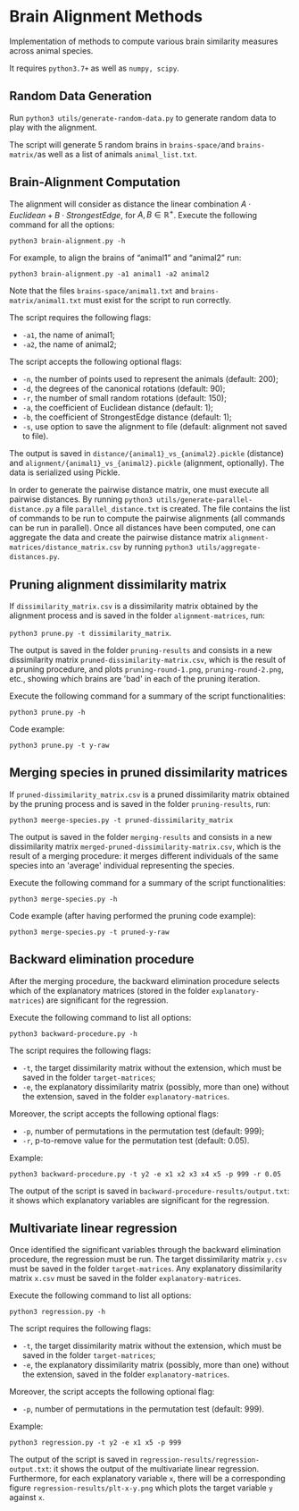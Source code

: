 # Brain Alignment Methods

Implementation of methods to compute various brain similarity measures across animal species.

It requires `python3.7+` as well as `numpy, scipy`.

## Random Data Generation

Run `python3 utils/generate-random-data.py` to generate random data to play with the alignment.

The script will generate 5 random brains in `brains-space/`and `brains-matrix/`as well as a list of animals `animal_list.txt`.

## Brain-Alignment Computation

The alignment will consider as distance the linear combination $A \cdot Euclidean + B \cdot StrongestEdge$, for $A,B \in \mathbb{R^+}$. Execute the following command for all the options:

```python3 brain-alignment.py -h```

For example, to align the brains of “animal1” and “animal2” run:

```python3 brain-alignment.py -a1 animal1 -a2 animal2```

Note that the files `brains-space/animal1.txt` and `brains-matrix/animal1.txt` must exist for the script to run correctly.

The script requires the following flags:

* `-a1`, the name of animal1; 
* `-a2`, the name of animal2;

The script accepts the following optional flags:

* `-n`, the number of points used to represent the animals (default: 200);
* `-d`, the degrees of the canonical rotations (default: 90);
* `-r`, the number of small random rotations (default: 150);
* `-a`, the coefficient of Euclidean distance (default: 1); 
* `-b`, the coefficient of StrongestEdge distance (default: 1); 
* `-s`, use option to save the alignment to file (default: alignment not saved to file).

The output is saved in `distance/{animal1}_vs_{animal2}.pickle` (distance) and `alignment/{animal1}_vs_{animal2}.pickle` (alignment, optionally). The data is serialized using Pickle.

In order to generate the pairwise distance matrix, one must execute all pairwise distances. By running `python3 utils/generate-parallel-distance.py` a file `parallel_distance.txt` is created. The file contains the list of commands to be run to compute the pairwise alignments (all commands can be run in parallel). Once all distances have been computed, one can aggregate the data and create the pairwise distance matrix `alignment-matrices/distance_matrix.csv` by running `python3 utils/aggregate-distances.py`.

## Pruning alignment dissimilarity matrix

If `dissimilarity_matrix.csv` is a dissimilarity matrix obtained by the alignment process and is saved in the folder `alignment-matrices`, run:

```python3 prune.py -t dissimilarity_matrix```.

The output is saved in the folder `pruning-results` and consists in a new dissimilarity matrix `pruned-dissimilarity-matrix.csv`, which is the result of a pruning procedure, and plots `pruning-round-1.png`, `pruning-round-2.png`, etc., showing which brains are 'bad' in each of the pruning iteration.

Execute the following command for a summary of the script functionalities:

```python3 prune.py -h```

Code example:

```python3 prune.py -t y-raw```

## Merging species in pruned dissimilarity matrices

If `pruned-dissimilarity_matrix.csv` is a pruned dissimilarity matrix obtained by the pruning process and is saved in the folder `pruning-results`, run:

```python3 meerge-species.py -t pruned-dissimilarity_matrix```

The output is saved in the folder `merging-results` and consists in a new dissimilarity matrix `merged-pruned-dissimilarity-matrix.csv`, which is the result of a merging procedure: it merges different individuals of the same species into an 'average' individual representing the species.

Execute the following command for a summary of the script functionalities:

```python3 merge-species.py -h```

Code example (after having performed the pruning code example):

```python3 merge-species.py -t pruned-y-raw```

## Backward elimination procedure

After the merging procedure, the backward elimination procedure selects which of the explanatory matrices (stored in the folder `explanatory-matrices`) are significant for the regression. 

Execute the following command to list all options:

```python3 backward-procedure.py -h```

The script requires the following flags:

* `-t`, the target dissimilarity matrix without the extension, which must be saved in the folder `target-matrices`;
* `-e`, the explanatory dissimilarity matrix (possibly, more than  one) without the extension, saved in the folder `explanatory-matrices`.

Moreover, the script accepts the following optional flags:

* `-p`, number of permutations in the permutation test (default: 999);
* `-r`, p-to-remove value for the permutation test (default: 0.05).

Example:

```python3 backward-procedure.py -t y2 -e x1 x2 x3 x4 x5 -p 999 -r 0.05```

The output of the script is saved in `backward-procedure-results/output.txt`: it shows which explanatory variables are significant for the regression.

## Multivariate linear regression

Once identified the significant variables through the backward elimination procedure, the regression must be run. The target dissimilarity matrix `y.csv` must be saved in the folder `target-matrices`. Any explanatory dissimilarity matrix `x.csv` must be saved in the folder `explanatory-matrices`.

Execute the following command to list all options:

```python3 regression.py -h```

The script requires the following flags:

* `-t`, the target dissimilarity matrix without the extension, which must be saved in the folder `target-matrices`;
* `-e`, the explanatory dissimilarity matrix (possibly, more than  one) without the extension, saved in the folder `explanatory-matrices`.

Moreover, the script accepts the following optional flag:

* `-p`, number of permutations in the permutation test (default: 999).


Example:

```python3 regression.py -t y2 -e x1 x5 -p 999```

The output of the script is saved in `regression-results/regression-output.txt`: it shows the output of the multivariate linear regression. Furthermore, for each explanatory variable `x`, there will be a corresponding figure `regression-results/plt-x-y.png` which plots the target variable `y` against `x`.

